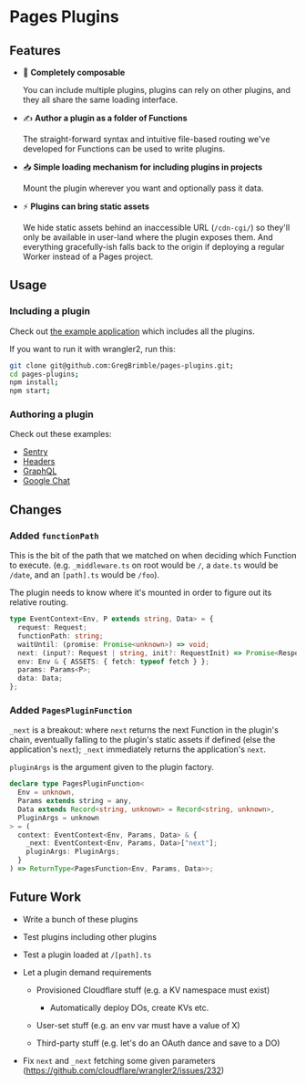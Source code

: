 # Pages Plugins

## Features

- 🥞 **Completely composable**

  You can include multiple plugins, plugins can rely on other plugins, and they all share the same loading interface.

- ✍️ **Author a plugin as a folder of Functions**

  The straight-forward syntax and intuitive file-based routing we've developed for Functions can be used to write plugins.

- 📥 **Simple loading mechanism for including plugins in projects**

  Mount the plugin wherever you want and optionally pass it data.

- ⚡️ **Plugins can bring static assets**

  We hide static assets behind an inaccessible URL (`/cdn-cgi/`) so they'll only be available in user-land where the plugin exposes them. And everything gracefully-ish falls back to the origin if deploying a regular Worker instead of a Pages project.

## Usage

### Including a plugin

Check out [the example application](./packages/example/README.md) which includes all the plugins.

If you want to run it with wrangler2, run this:

```sh
git clone git@github.com:GregBrimble/pages-plugins.git;
cd pages-plugins;
npm install;
npm start;
```

### Authoring a plugin

Check out these examples:

- [Sentry](./packages/sentry)
- [Headers](./packages/headers)
- [GraphQL](./packages/graphql)
- [Google Chat](./packages/google-chat)

## Changes

### Added `functionPath`

This is the bit of the path that we matched on when deciding which Function to execute. (e.g. `_middleware.ts` on root would be `/`, a `date.ts` would be `/date`, and an `[path].ts` would be `/foo`).

The plugin needs to know where it's mounted in order to figure out its relative routing.

```ts
type EventContext<Env, P extends string, Data> = {
  request: Request;
  functionPath: string;
  waitUntil: (promise: Promise<unknown>) => void;
  next: (input?: Request | string, init?: RequestInit) => Promise<Response>;
  env: Env & { ASSETS: { fetch: typeof fetch } };
  params: Params<P>;
  data: Data;
};
```

### Added `PagesPluginFunction`

`_next` is a breakout: where `next` returns the next Function in the plugin's chain, eventually falling to the plugin's static assets if defined (else the application's `next`); `_next` immediately returns the application's `next`.

`pluginArgs` is the argument given to the plugin factory.

```ts
declare type PagesPluginFunction<
  Env = unknown,
  Params extends string = any,
  Data extends Record<string, unknown> = Record<string, unknown>,
  PluginArgs = unknown
> = (
  context: EventContext<Env, Params, Data> & {
    _next: EventContext<Env, Params, Data>["next"];
    pluginArgs: PluginArgs;
  }
) => ReturnType<PagesFunction<Env, Params, Data>>;
```

## Future Work

- Write a bunch of these plugins

- Test plugins including other plugins

- Test a plugin loaded at `/[path].ts`

- Let a plugin demand requirements

  - Provisioned Cloudflare stuff (e.g. a KV namespace must exist)

    - Automatically deploy DOs, create KVs etc.

  - User-set stuff (e.g. an env var must have a value of X)

  - Third-party stuff (e.g. let's do an OAuth dance and save to a DO)

- Fix `next` and `_next` fetching some given parameters (https://github.com/cloudflare/wrangler2/issues/232)
